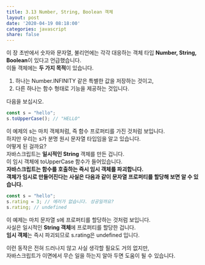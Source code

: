 ```yaml
---
title: 3.13 Number, String, Boolean 객체
layout: post
date: '2020-04-19 08:18:00'
categories: javascript
share: false
---
```


이 장 초반에서 숫자와 문자열, 불리언에는 각각 대응하는 객체 타입 **Number, String, Boolean**이 있다고 언급했습니다.  
이들 객체에는 **두 가지 목적**이 있습니다.  
1. 하나는 Number.INFINITY 같은 특별한 값을 저장하는 것이고, 
2. 다른 하나는 함수 형태로 기능을 제공하는 것입니다.  

다음을 보십시오.

```javascript
const s = "hello";
s.toUpperCase(); // "HELLO"
```

이 예제의 s는 마치 객체처럼, 즉 함수 프로퍼티를 가진 것처럼 보입니다.  
하지만 우리는 s가 분명 원시 문자열 타입임을 알고 있습니다.  
어떻게 된 걸까요?  
자바스크립트는 **일시적인 String** 객체를 만든 겁니다.  
이 임시 객체에 toUpperCase 함수가 들어있습니다.  
**자바스크립트는 함수를 호출하는 즉시 임시 객체를 파괴합니다.**  
**객체가 임시로 만들어진다는 사실은 다음과 같이 문자열 프로퍼티를 할당해 보면 알 수 있습니다.**

```javascript
const s = "hello";
s.rating = 3; // 에러가 없습니다. 성공일까요?
s.rating; // undefined
```

이 예제는 마치 문자열 s에 프로퍼티를 할당하는 것처럼 보입니다.  
사실은 일시적인 **String 객체**에 프로퍼티를 할당한 겁니다.  
**임시 객체**는 즉시 파괴되므로 s.rating은 undefined 입니다.

이런 동작은 전혀 드러나지 않고 사실 생각할 필요도 거의 없지만,  
자바스크립트가 이면에서 무슨 일을 하는지 알아 두면 도움이 될 수 있습니다.